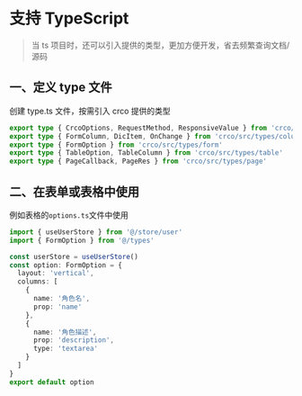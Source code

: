 # 支持 TypeScript

> 当 ts 项目时，还可以引入提供的类型，更加方便开发，省去频繁查询文档/源码

## 一、定义 type 文件

创建 type.ts 文件，按需引入 crco 提供的类型

```ts
export type { CrcoOptions, RequestMethod, ResponsiveValue } from 'crco/src/types'
export type { FormColumn, DicItem, OnChange } from 'crco/src/types/column'
export type { FormOption } from 'crco/src/types/form'
export type { TableOption, TableColumn } from 'crco/src/types/table'
export type { PageCallback, PageRes } from 'crco/src/types/page'
```

## 二、在表单或表格中使用

例如表格的`options.ts`文件中使用

```ts
import { useUserStore } from '@/store/user'
import { FormOption } from '@/types'

const userStore = useUserStore()
const option: FormOption = {
  layout: 'vertical',
  columns: [
    {
      name: '角色名',
      prop: 'name'
    },
    {
      name: '角色描述',
      prop: 'description',
      type: 'textarea'
    }
  ]
}
export default option
```
